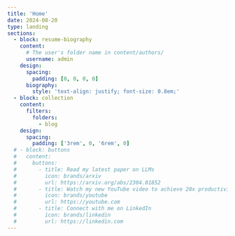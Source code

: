 ```yaml
---
title: 'Home'
date: 2024-08-20
type: landing
sections:
  - block: resume-biography
    content:
      # The user's folder name in content/authors/
      username: admin
    design:
      spacing:
        padding: [0, 0, 0, 0]
      biography:
        style: 'text-align: justify; font-size: 0.8em;'
  - block: collection
    content:
      filters:
        folders:
          - blog
    design:
      spacing:
        padding: ['3rem', 0, '6rem', 0]
  # - block: buttons
  #   content:
  #     buttons:
  #       - title: Read my latest paper on LLMs
  #         icon: brands/arxiv
  #         url: https://arxiv.org/abs/2304.01852
  #       - title: Watch my new YouTube video to achieve 20x productivity
  #         icon: brands/youtube
  #         url: https://youtube.com
  #       - title: Connect with me on LinkedIn
  #         icon: brands/linkedin
  #         url: https://linkedin.com
---
```

